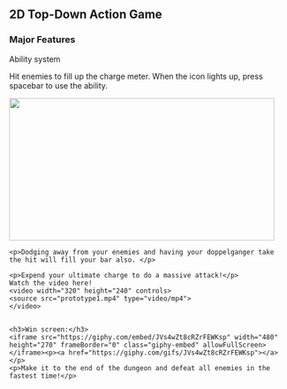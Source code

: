 <html>
  <head>

  </head>
<body>
  <h2>2D Top-Down Action Game</h2>
	<h3>Major Features</h3>
	Ability system
	<p>Hit enemies to fill up the charge meter. When the icon lights up, press spacebar to use the ability.</p>
	<img src="ezbeam.gif" width="480" height="258">
	
	<p>Dodging away from your enemies and having your doppelganger take the hit will fill your bar also. </p>
	
	<p>Expend your ultimate charge to do a massive attack!</p>
	Watch the video here!
	<video width="320" height="240" controls>
	<source src="prototype1.mp4" type="video/mp4">
	</video>
	
	
	<h3>Win screen:</h3>
	<iframe src="https://giphy.com/embed/JVs4wZt8cRZrFEWKsp" width="480" height="270" frameBorder="0" class="giphy-embed" allowFullScreen></iframe><p><a href="https://giphy.com/gifs/JVs4wZt8cRZrFEWKsp"></a></p>
	<p>Make it to the end of the dungeon and defeat all enemies in the fastest time!</p>
</body>
  
</html>


